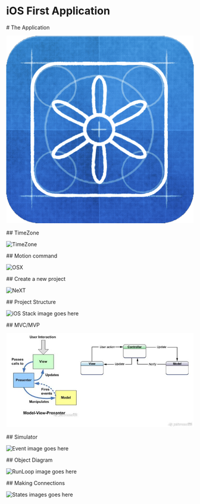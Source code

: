 # iOS First Application

<slide>
# The Application

![App Icon](appicon.png "App Icon") 

</slide>

<slide>
## TimeZone

![TimeZone](TimeZone.jpeg "TimeZone") 

</slide>

<slide>
## Motion command

![OSX](Cheetah.jpeg "OSX Cheetah") 

</slide>

<slide>
## Create a new project

![NeXT](NeXT.jpeg "NeXT") 

</slide>

<slide>
## Project Structure

![iOS Stack image goes here](/photo.jpeg "iOS Layers") 

</slide>

<slide>
## MVC/MVP

![States images goes here](mvp.jpeg "RubyMotion Stack") 

</slide>

<slide>
## Simulator

![Event image goes here](/photo.jpeg "Event System") 

</slide>

<slide>
## Object Diagram

![RunLoop image goes here](/photo.jpeg "Run loop") 

</slide>

<slide>
## Making Connections

![States images goes here](/photo.jpeg "Application States") 

</slide>

